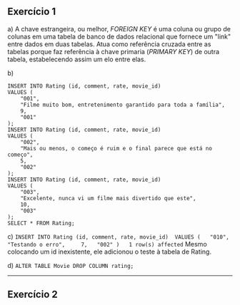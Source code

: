 ## Exercício 1
a) A chave estrangeira, ou melhor, *FOREIGN KEY* é uma coluna ou grupo de colunas em uma tabela de banco de dados relacional que fornece um "link" entre dados em duas tabelas. Atua como referência cruzada entre as tabelas porque faz referência à chave primaria (*PRIMARY KEY*) de outra tabela, estabelecendo assim um elo entre elas.

b)
```
INSERT INTO Rating (id, comment, rate, movie_id)
VALUES (
	"001",
	"Filme muito bom, entretenimento garantido para toda a família",
	9,
	"001"
);
INSERT INTO Rating (id, comment, rate, movie_id)
VALUES (
	"002",
	"Mais ou menos, o começo é ruim e o final parece que está no começo",
	5,
	"002"
);
INSERT INTO Rating (id, comment, rate, movie_id)
VALUES (
	"003",
	"Excelente, nunca vi um filme mais divertido que este",
	10,
	"003"
);
SELECT * FROM Rating;
```

c) ```INSERT INTO Rating (id, comment, rate, movie_id)  VALUES (   "010",     "Testando o erro",     7,   "002" )	1 row(s) affected```
Mesmo colocando um id inexistente, ele adicionou o teste à tabela de Rating.

d) ```ALTER TABLE Movie DROP COLUMN rating;```

_____________________________________________________________________________________

## Exercício 2



